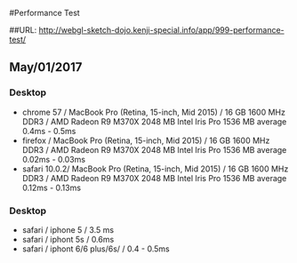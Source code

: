 #Performance Test

##URL: http://webgl-sketch-dojo.kenji-special.info/app/999-performance-test/

## May/01/2017

### Desktop

- chrome 57 / MacBook Pro (Retina, 15-inch, Mid 2015) / 16 GB 1600 MHz DDR3 / AMD Radeon R9 M370X 2048 MB Intel Iris Pro 1536 MB average 0.4ms - 0.5ms
- firefox / MacBook Pro (Retina, 15-inch, Mid 2015) / 16 GB 1600 MHz DDR3 / AMD Radeon R9 M370X 2048 MB Intel Iris Pro 1536 MB average 0.02ms - 0.03ms
- safari 10.0.2/ MacBook Pro (Retina, 15-inch, Mid 2015) / 16 GB 1600 MHz DDR3 / AMD Radeon R9 M370X 2048 MB Intel Iris Pro 1536 MB average 0.12ms - 0.13ms

### Desktop

- safari / iphone 5 / 3.5 ms
- safari / iphont 5s / 0.6ms
- safari / iphont 6/6 plus/6s/ / 0.4 - 0.5ms
